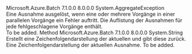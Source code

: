 <Type Name="ParallelOperationsException" FullName="Microsoft.Azure.Batch.ParallelOperationsException">
  <TypeSignature Language="C#" Value="public class ParallelOperationsException : AggregateException" />
  <TypeSignature Language="ILAsm" Value=".class public auto ansi beforefieldinit ParallelOperationsException extends System.AggregateException" />
  <TypeSignature Language="DocId" Value="T:Microsoft.Azure.Batch.ParallelOperationsException" />
  <TypeSignature Language="VB.NET" Value="Public Class ParallelOperationsException&#xA;Inherits AggregateException" />
  <TypeSignature Language="F#" Value="type ParallelOperationsException = class&#xA;    inherit AggregateException" />
  <AssemblyInfo>
    <AssemblyName>Microsoft.Azure.Batch</AssemblyName>
    <AssemblyVersion>7.1.0.0</AssemblyVersion>
    <AssemblyVersion>8.0.0.0</AssemblyVersion>
  </AssemblyInfo>
  <Base>
    <BaseTypeName>System.AggregateException</BaseTypeName>
  </Base>
  <Interfaces />
  <Docs>
    <summary>
            Eine Ausnahme ausgelöst, wenn eine oder mehrere Vorgänge in einer parallelen Vorgänge ein Fehler auftritt.  
            Die <see cref="P:System.AggregateException.InnerExceptions" /> Auflistung der Ausnahmen für jede fehlgeschlagene Vorgänge enthält.
            </summary>
    <remarks>To be added.</remarks>
  </Docs>
  <Members>
    <Member MemberName="ToString">
      <MemberSignature Language="C#" Value="public override string ToString ();" />
      <MemberSignature Language="ILAsm" Value=".method public hidebysig virtual instance string ToString() cil managed" />
      <MemberSignature Language="DocId" Value="M:Microsoft.Azure.Batch.ParallelOperationsException.ToString" />
      <MemberSignature Language="VB.NET" Value="Public Overrides Function ToString () As String" />
      <MemberSignature Language="F#" Value="override this.ToString : unit -&gt; string" Usage="parallelOperationsException.ToString " />
      <MemberType>Method</MemberType>
      <AssemblyInfo>
        <AssemblyName>Microsoft.Azure.Batch</AssemblyName>
        <AssemblyVersion>7.1.0.0</AssemblyVersion>
        <AssemblyVersion>8.0.0.0</AssemblyVersion>
      </AssemblyInfo>
      <ReturnValue>
        <ReturnType>System.String</ReturnType>
      </ReturnValue>
      <Parameters />
      <Docs>
        <summary>
            Erstellt eine Zeichenfolgendarstellung der aktuellen <see cref="T:Microsoft.Azure.Batch.ParallelOperationsException" /> und gibt diese zurück.
            </summary>
        <returns>Eine Zeichenfolgendarstellung der aktuellen Ausnahme.</returns>
        <remarks>To be added.</remarks>
      </Docs>
    </Member>
  </Members>
</Type>
